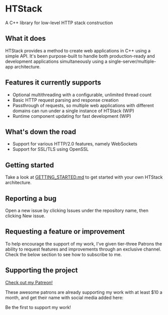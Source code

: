 # HTStack
A C++ library for low-level HTTP stack construction

## What it does
HTStack provides a method to create web applications in C++ using a simple API. It's been purpose-built to handle both production-ready and development applications simultaneously using a single-server/multiple-app architecture.

## Features it currently supports
*   Optional multithreading with a configurable, unlimited thread count
*   Basic HTTP request parsing and response creation
*   Passthrough of requests, so multiple web applications with different domains can run under a single instance of HTStack (WIP)
*   Runtime component updating for fast development (WIP)

## What's down the road
*   Support for various HTTP/2.0 features, namely WebSockets
*   Support for SSL/TLS using OpenSSL

## Getting started
Take a look at [GETTING_STARTED.md](docs/GETTING_STARTED.md) to get started with your own HTStack architecture.

## Reporting a bug
Open a new issue by clicking Issues under the repository name, then clicking New issue.

## Requesting a feature or improvement
To help encourage the support of my work, I've given tier-three Patrons the ability to request features and improvements through an exclusive channel. Check the below section to see how to subscribe to me.

## Supporting the project
[Check out my Patreon!](https://patreon.com/An0nDev)

These awesome patrons are already supporting my work with at least $10 a month, and get their name with social media added here:

Be the first to support my work!
